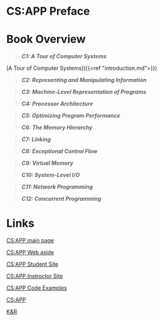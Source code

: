# CS:APP Preface


# Book Overview
>***C1: A Tour of Computer Systems***

[A Tour of Computer Systems]({{<ref "introduction.md">}})

>***C2: Representing and Manipulating Information***

>***C3: Machine-Level Representation of Programs***

>***C4: Processor Architecture***

>***C5: Optimizing Program Performance***

>***C6: The Memory Hierarchy***

>***C7: Linking***

>***C8: Exceptional Control Flow***

>***C9: Virtual Memory***

>***C10: System-Level I/O***

>***C11: Network Programming***

>***C12: Concurrent Programming***



# Links
[CS:APP main page](http://csapp.cs.cmu.edu)

[CS:APP Web aside](http://csapp.cs.cmu.edu/3e/waside.html)

[CS:APP Student Site](http://csapp.cs.cmu.edu/3e/students.html)

[CS:APP Instroctor Site](http://csapp.cs.cmu.edu/3e/instructors.html)

[CS:APP Code Examples](http://csapp.cs.cmu.edu/3e/code.html)

[CS:APP](/files/Computer.Systems.A.Programmers.Perspective.3rd.pdf)

[K&R](/files/k&r.pdf)

